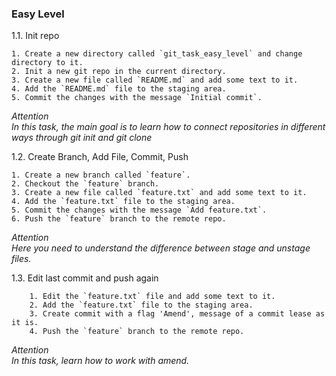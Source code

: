 
### Easy Level

1.1. Init repo 

    1. Create a new directory called `git_task_easy_level` and change directory to it.
    2. Init a new git repo in the current directory.
    3. Create a new file called `README.md` and add some text to it.
    4. Add the `README.md` file to the staging area.
    5. Commit the changes with the message `Initial commit`.

_Attention<br/>
In this task, the main goal is to learn how to connect repositories in different ways
through git init and git clone_ 

1.2. Create Branch, Add File, Commit, Push

    1. Create a new branch called `feature`.
    2. Checkout the `feature` branch.
    3. Create a new file called `feature.txt` and add some text to it.
    4. Add the `feature.txt` file to the staging area.
    5. Commit the changes with the message `Add feature.txt`.
    6. Push the `feature` branch to the remote repo.
_Attention<br/>
Here you need to understand the difference between stage and unstage files._

1.3. Edit last commit and push again

        1. Edit the `feature.txt` file and add some text to it.
        2. Add the `feature.txt` file to the staging area.
        3. Create commit with a flag 'Amend', message of a commit lease as it is.
        4. Push the `feature` branch to the remote repo.

_Attention<br/>
In this task, learn how to work with amend._